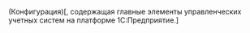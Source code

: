 (Конфигурация)[, содержащая главные элементы управленческих учетных систем на платформе 1С:Предприятие.]
